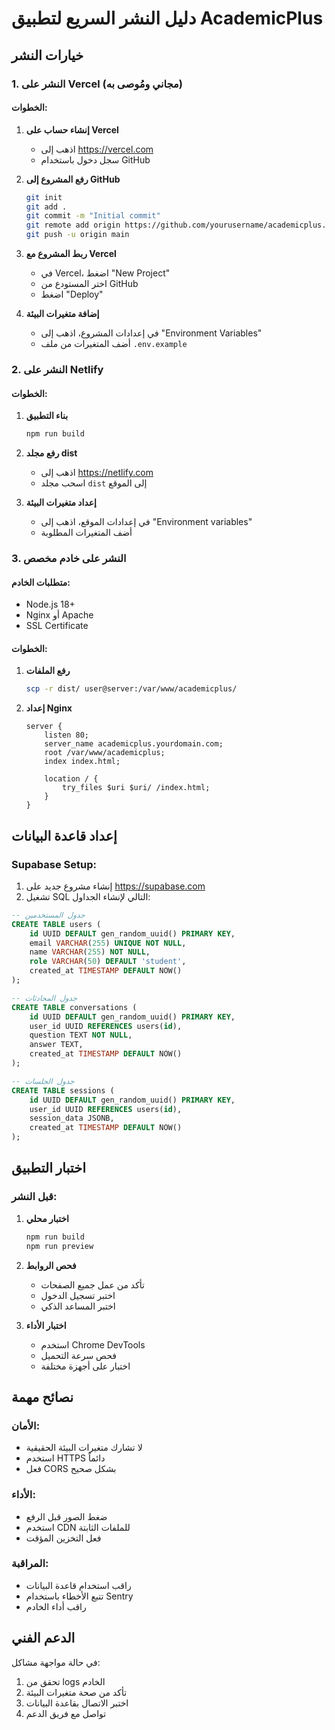 # دليل النشر السريع لتطبيق AcademicPlus

## خيارات النشر

### 1. النشر على Vercel (مجاني ومُوصى به)

#### الخطوات:
1. **إنشاء حساب على Vercel**
   - اذهب إلى https://vercel.com
   - سجل دخول باستخدام GitHub

2. **رفع المشروع إلى GitHub**
   ```bash
   git init
   git add .
   git commit -m "Initial commit"
   git remote add origin https://github.com/yourusername/academicplus.git
   git push -u origin main
   ```

3. **ربط المشروع مع Vercel**
   - في Vercel، اضغط "New Project"
   - اختر المستودع من GitHub
   - اضغط "Deploy"

4. **إضافة متغيرات البيئة**
   - في إعدادات المشروع، اذهب إلى "Environment Variables"
   - أضف المتغيرات من ملف `.env.example`

### 2. النشر على Netlify

#### الخطوات:
1. **بناء التطبيق**
   ```bash
   npm run build
   ```

2. **رفع مجلد dist**
   - اذهب إلى https://netlify.com
   - اسحب مجلد `dist` إلى الموقع

3. **إعداد متغيرات البيئة**
   - في إعدادات الموقع، اذهب إلى "Environment variables"
   - أضف المتغيرات المطلوبة

### 3. النشر على خادم مخصص

#### متطلبات الخادم:
- Node.js 18+
- Nginx أو Apache
- SSL Certificate

#### الخطوات:
1. **رفع الملفات**
   ```bash
   scp -r dist/ user@server:/var/www/academicplus/
   ```

2. **إعداد Nginx**
   ```nginx
   server {
       listen 80;
       server_name academicplus.yourdomain.com;
       root /var/www/academicplus;
       index index.html;
       
       location / {
           try_files $uri $uri/ /index.html;
       }
   }
   ```

## إعداد قاعدة البيانات

### Supabase Setup:
1. إنشاء مشروع جديد على https://supabase.com
2. تشغيل SQL التالي لإنشاء الجداول:

```sql
-- جدول المستخدمين
CREATE TABLE users (
    id UUID DEFAULT gen_random_uuid() PRIMARY KEY,
    email VARCHAR(255) UNIQUE NOT NULL,
    name VARCHAR(255) NOT NULL,
    role VARCHAR(50) DEFAULT 'student',
    created_at TIMESTAMP DEFAULT NOW()
);

-- جدول المحادثات
CREATE TABLE conversations (
    id UUID DEFAULT gen_random_uuid() PRIMARY KEY,
    user_id UUID REFERENCES users(id),
    question TEXT NOT NULL,
    answer TEXT,
    created_at TIMESTAMP DEFAULT NOW()
);

-- جدول الجلسات
CREATE TABLE sessions (
    id UUID DEFAULT gen_random_uuid() PRIMARY KEY,
    user_id UUID REFERENCES users(id),
    session_data JSONB,
    created_at TIMESTAMP DEFAULT NOW()
);
```

## اختبار التطبيق

### قبل النشر:
1. **اختبار محلي**
   ```bash
   npm run build
   npm run preview
   ```

2. **فحص الروابط**
   - تأكد من عمل جميع الصفحات
   - اختبر تسجيل الدخول
   - اختبر المساعد الذكي

3. **اختبار الأداء**
   - استخدم Chrome DevTools
   - فحص سرعة التحميل
   - اختبار على أجهزة مختلفة

## نصائح مهمة

### الأمان:
- لا تشارك متغيرات البيئة الحقيقية
- استخدم HTTPS دائماً
- فعل CORS بشكل صحيح

### الأداء:
- ضغط الصور قبل الرفع
- استخدم CDN للملفات الثابتة
- فعل التخزين المؤقت

### المراقبة:
- راقب استخدام قاعدة البيانات
- تتبع الأخطاء باستخدام Sentry
- راقب أداء الخادم

## الدعم الفني
في حالة مواجهة مشاكل:
1. تحقق من logs الخادم
2. تأكد من صحة متغيرات البيئة
3. اختبر الاتصال بقاعدة البيانات
4. تواصل مع فريق الدعم


